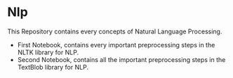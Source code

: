 # Nlp
This Repository contains every concepts of Natural Language Processing.

* First Notebook, contains  every important preprocessing steps in the NLTK library for NLP.
* Second Notebook, contains all the important preprocessing steps in the TextBlob library for NLP.
